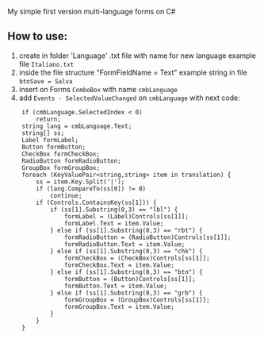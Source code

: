 My simple first version multi-language forms on C#

## How to use:

1. create in folder 'Language' .txt file with name for new language
   example file `Italiano.txt`
1. inside the file structure "FormFieldName = Text"
   example string in file `btnSave = Salva`
1. insert on Forms `ComboBox` with name `cmbLanguage`
1. add `Events - SelectedValueChanged` on `cmbLanguage` with next code:
```
	if (cmbLanguage.SelectedIndex < 0)
		return;
	string lang = cmbLanguage.Text;
	string[] ss;
	Label formLabel;
	Button formButton;
	CheckBox formCheckBox;
	RadioButton formRadioButton;
	GroupBox formGroupBox;
	foreach (KeyValuePair<string,string> item in translation) {
		ss = item.Key.Split('|');
		if (lang.CompareTo(ss[0]) != 0)
			continue;
		if (Controls.ContainsKey(ss[1])) {
			if (ss[1].Substring(0,3) == "lbl") {
				formLabel = (Label)Controls[ss[1]];
				formLabel.Text = item.Value;
			} else if (ss[1].Substring(0,3) == "rbt") {
				formRadioButton = (RadioButton)Controls[ss[1]];
				formRadioButton.Text = item.Value;
			} else if (ss[1].Substring(0,3) == "chk") {
				formCheckBox = (CheckBox)Controls[ss[1]];
				formCheckBox.Text = item.Value;
			} else if (ss[1].Substring(0,3) == "btn") {
				formButton = (Button)Controls[ss[1]];
				formButton.Text = item.Value;
			} else if (ss[1].Substring(0,3) == "grb") {
				formGroupBox = (GroupBox)Controls[ss[1]];
				formGroupBox.Text = item.Value;
			}
		}
	}
```